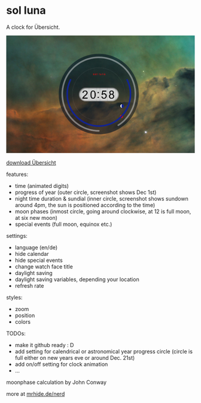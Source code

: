 # sol luna

A clock for Übersicht.

![sol luna screenshot](screenshot.jpg)

[download Übersicht](https://tracesof.net/uebersicht/)

features:
* time (animated digits)
* progress of year (outer circle, screenshot shows Dec 1st)
* night time duration & sundial (inner circle, screenshot shows sundown around 4pm, the sun is positioned according to the time)
* moon phases (inmost circle, going around clockwise, at 12 is full moon, at six new moon)
* special events (full moon, equinox etc.)

settings:
* language (en/de)
* hide calendar
* hide special events
* change watch face title
* daylight saving
* daylight saving variables, depending your location
* refresh rate

styles:
* zoom
* position
* colors

TODOs:
* make it github ready : D
* add setting for calendrical or astronomical year progress circle (circle is full either on new years eve or around Dec. 21st)
* add on/off setting for clock animation
* ...


moonphase calculation by John Conway

more at [mrhide.de/nerd](https://mrhide.de/nerd)
